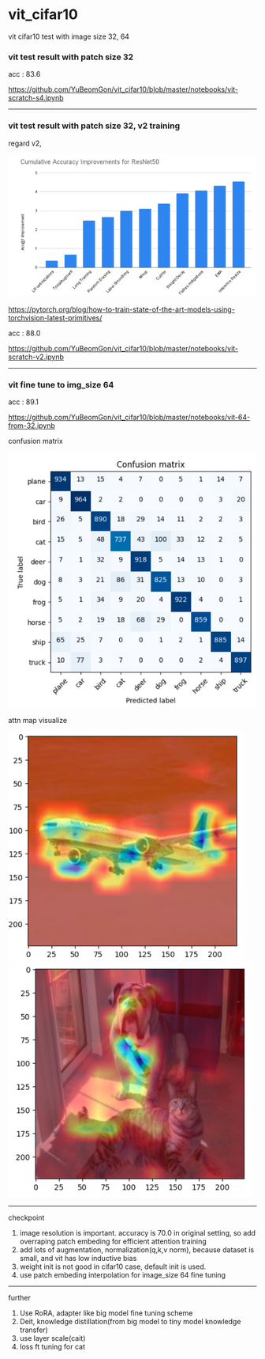 # vit_cifar10
vit cifar10 test with image size 32, 64


### vit test result with patch size 32

acc : 83.6

https://github.com/YuBeomGon/vit_cifar10/blob/master/notebooks/vit-scratch-s4.ipynb

***

### vit test result with patch size 32, v2 training

regard v2, 

![new training method](example/new_training_method.png)

https://pytorch.org/blog/how-to-train-state-of-the-art-models-using-torchvision-latest-primitives/

acc : 88.0

https://github.com/YuBeomGon/vit_cifar10/blob/master/notebooks/vit-scratch-v2.ipynb

***

### vit fine tune to img_size 64


acc : 89.1

https://github.com/YuBeomGon/vit_cifar10/blob/master/notebooks/vit-64-from-32.ipynb

confusion matrix

![](example/cifar_confusion_mat.png)


attn map visualize

![](example/attn_map_plane.png)
![](example/attn_amp_dog_cat.png)

***
checkpoint

1. image resolution is important. accuracy is 70.0 in original setting,
   so add overraping patch embeding for efficient attention training
2. add lots of augmentation, normalization(q,k,v norm), because dataset is small, and vit has low inductive bias
3. weight init is not good in cifar10 case, default init is used.
4. use patch embeding interpolation for image_size 64 fine tuning

***
further

1. Use RoRA, adapter like big model fine tuning scheme
2. Deit, knowledge distillation(from big model to tiny model knowledge transfer)
3. use layer scale(cait)
4. loss ft tuning for cat

